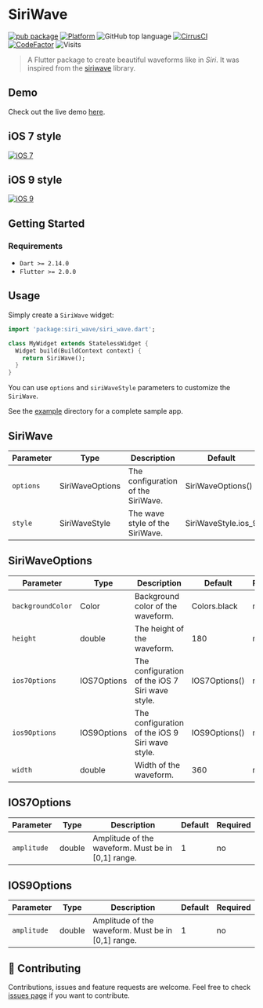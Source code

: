 # SiriWave

[![pub package](https://img.shields.io/pub/v/siri_wave.svg?style=for-the-badge)](https://pub.dev/packages/siri_wave)
[![Platform](https://img.shields.io/badge/Platform-Flutter-02569B?logo=flutter&style=for-the-badge)](https://flutter.dev)
![GitHub top language](https://img.shields.io/github/languages/top/halildurmus/hotdeals-app?style=for-the-badge)
[![CirrusCI](https://img.shields.io/cirrus/github/halildurmus/siri_wave?style=for-the-badge)](https://cirrus-ci.com/halildurmus/siri_wave)
[![CodeFactor](https://www.codefactor.io/repository/github/halildurmus/siri_wave/badge?style=for-the-badge)](https://www.codefactor.io/repository/github/halildurmus/siri_wave)
![Visits](https://badges.pufler.dev/visits/halildurmus/siri_wave?style=for-the-badge)

> A Flutter package to create beautiful waveforms like in *Siri*. It was inspired from the [siriwave](https://github.com/kopiro/siriwave) library.

## Demo

Check out the live demo [here](https://halildurmus.github.io/siri_wave).

## iOS 7 style

[![iOS 7](https://raw.githubusercontent.com/halildurmus/siri_wave/main/gifs/ios_7.gif)](https://halildurmus.github.io/siri_wave)

## iOS 9 style

[![iOS 9](https://raw.githubusercontent.com/halildurmus/siri_wave/main/gifs/ios_9.gif)](https://halildurmus.github.io/siri_wave)

## Getting Started

### Requirements
- `Dart >= 2.14.0`
- `Flutter >= 2.0.0`

## Usage

Simply create a `SiriWave` widget:

```dart
import 'package:siri_wave/siri_wave.dart';

class MyWidget extends StatelessWidget {
  Widget build(BuildContext context) {
    return SiriWave();
  }
}
```
You can use `options` and `siriWaveStyle` parameters to customize the `SiriWave`.

See the [example](https://github.com/halildurmus/siri_wave/blob/main/example/lib/main.dart) directory for a complete sample app.

## SiriWave

| Parameter              | Type               | Description                                                            | Default    | Required |
| ----------------- | ------------------ | ---------------------------------------------------------------------- | ---------- | -------- |
| `options`       | SiriWaveOptions         | The configuration of the SiriWave.           | SiriWaveOptions()       | no      |
| `style`       | SiriWaveStyle        | The wave style of the SiriWave.           | SiriWaveStyle.ios_9       | no      |

## SiriWaveOptions

| Parameter               | Type               | Description                                                            | Default    | Required |
| ----------------- | ------------------ | ---------------------------------------------------------------------- | ---------- | -------- |
| `backgroundColor`       | Color         | Background color of the waveform.          | Colors.black       | no      |
| `height`           | double      | The height of the waveform.                                                 | 180      | no       |
| `ios7Options`           | IOS7Options             | The configuration of the iOS 7 Siri wave style.                    | IOS7Options() | no       |
| `ios9Options`           | IOS9Options             | The configuration of the iOS 9 Siri wave style.                                            | IOS9Options()        | no       |
| `width`       | double             | Width of the waveform.                              | 360          | no       |

## IOS7Options

| Parameter              | Type               | Description                                                            | Default    | Required |
| ----------------- | ------------------ | ---------------------------------------------------------------------- | ---------- | -------- |
| `amplitude`       | double         | Amplitude of the waveform. Must be in [0,1] range.           | 1       | no      |

## IOS9Options

| Parameter               | Type               | Description                                                            | Default    | Required |
| ----------------- | ------------------ | ---------------------------------------------------------------------- | ---------- | -------- |
| `amplitude`       | double         | Amplitude of the waveform. Must be in [0,1] range.         | 1       | no      |

## 🤝 Contributing

Contributions, issues and feature requests are welcome.
Feel free to check [issues page](https://github.com/halildurmus/siri_wave/issues) if you want to contribute.
